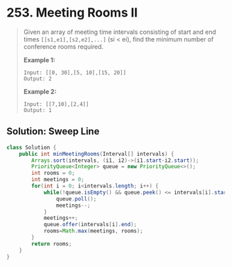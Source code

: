# 253. Meeting Rooms II

> Given an array of meeting time intervals consisting of start and end times `[[s1,e1],[s2,e2],...]` \(si &lt; ei\), find the minimum number of conference rooms required.
>
> **Example 1:**
>
> ```text
> Input: [[0, 30],[5, 10],[15, 20]]
> Output: 2
> ```
>
> **Example 2:**
>
> ```text
> Input: [[7,10],[2,4]]
> Output: 1
> ```

## Solution: Sweep Line

```java
class Solution {
    public int minMeetingRooms(Interval[] intervals) {
        Arrays.sort(intervals, (i1, i2)->(i1.start-i2.start));
        PriorityQueue<Integer> queue = new PriorityQueue<>();
        int rooms = 0;
        int meetings = 0;
        for(int i = 0; i<intervals.length; i++) {
            while(!queue.isEmpty() && queue.peek() <= intervals[i].start) {
                queue.poll();
                meetings--;
            }
            meetings++;
            queue.offer(intervals[i].end);
            rooms=Math.max(meetings, rooms);
        }
        return rooms;
    }
}
```

